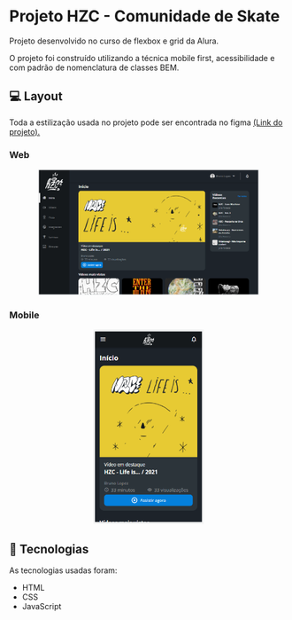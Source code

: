 # Projeto HZC - Comunidade de Skate

<p>Projeto desenvolvido no curso de flexbox e grid da Alura. </p>
<p>O projeto foi construído utilizando a técnica mobile first, acessibilidade e com padrão de nomenclatura de classes BEM.</p> 


## 💻 Layout  

Toda a estilização usada no projeto pode ser encontrada no figma
[(Link do projeto).](https://www.figma.com/file/ibWktwVpnog76rMYOdVhks/Dispondo-elementos-com-flexbox-e-grid?node-id=54%3A2358)

### Web

<p align="center">
  <img alt="Projeto HZC - Versão web" title="Projeto HZC" src="assets/img/tela-web.PNG" width="400px">
</p>

### Mobile

<p align="center">
  <img alt="Projeto HZC - Versão mobile" title="Projeto HZC" src="assets/img/tela-mobile.PNG" width="200px">
</p>

 ## 🔧 Tecnologias 

As tecnologias usadas foram: 
* HTML
* CSS
* JavaScript
